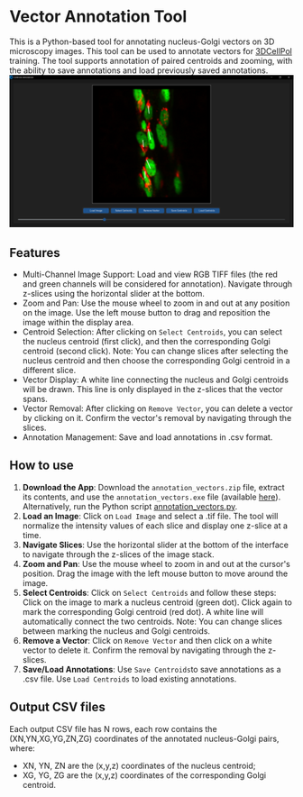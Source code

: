 # Vector Annotation Tool

This is a Python-based tool for annotating nucleus-Golgi vectors on 3D microscopy images. This tool can be used to annotate vectors for [3DCellPol](https://papers.ssrn.com/sol3/papers.cfm?abstract_id=4947066) training.
The tool supports annotation of paired centroids and zooming, with the ability to save annotations and load previously saved annotations.
![](https://github.com/HemaxiN/VectorAnnotationTool/blob/main/images/annotation_tool.png)

## Features

* Multi-Channel Image Support: Load and view RGB TIFF files (the red and green channels will be considered for annotation). Navigate through z-slices using the horizontal slider at the bottom.
* Zoom and Pan: Use the mouse wheel to zoom in and out at any position on the image. Use the left mouse button to drag and reposition the image within the display area.
* Centroid Selection: After clicking on ```Select Centroids```, you can select the nucleus centroid (first click), and then the corresponding Golgi centroid (second click). Note: You can change slices after selecting the nucleus centroid and then choose the corresponding Golgi centroid in a different slice.
* Vector Display: A white line connecting the nucleus and Golgi centroids will be drawn. This line is only displayed in the z-slices that the vector spans.
* Vector Removal: After clicking on ```Remove Vector```, you can delete a vector by clicking on it. Confirm the vector's removal by navigating through the slices.
* Annotation Management: Save and load annotations in .csv format.

## How to use

1. **Download the App**: Download the `annotation_vectors.zip` file, extract its contents, and use the ```annotation_vectors.exe``` file (available [here](https://huggingface.co/Hemaxi/VectorAnnotationTool/tree/main)). Alternatively, run the Python script [annotation_vectors.py](https://github.com/HemaxiN/VectorAnnotationTool/blob/main/annotation_vectors.py).
2. **Load an Image**: Click on `Load Image` and select a .tif file. The tool will normalize the intensity values of each slice and display one z-slice at a time.
3. **Navigate Slices**: Use the horizontal slider at the bottom of the interface to navigate through the z-slices of the image stack.
4. **Zoom and Pan**: Use the mouse wheel to zoom in and out at the cursor's position. Drag the image with the left mouse button to move around the image.
5. **Select Centroids**: Click on ```Select Centroids``` and follow these steps: Click on the image to mark a nucleus centroid (green dot). Click again to mark the corresponding Golgi centroid (red dot). A white line will automatically connect the two centroids. Note: You can change slices between marking the nucleus and Golgi centroids.
6. **Remove a Vector**: Click on ```Remove Vector``` and then click on a white vector to delete it. Confirm the removal by navigating through the z-slices.
7. **Save/Load Annotations**: Use ```Save Centroids```to save annotations as a .csv file. Use ```Load Centroids``` to load existing annotations.
   
## Output CSV files

Each output CSV file has N rows, each row contains the (XN,YN,XG,YG,ZN,ZG) coordinates of the annotated nucleus-Golgi pairs, where:
* XN, YN, ZN are the (x,y,z) coordinates of the nucleus centroid;
* XG, YG, ZG are the (x,y,z) coordinates of the corresponding Golgi centroid.
